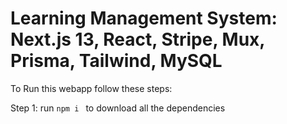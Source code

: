 # Learning Management System: Next.js 13, React, Stripe, Mux, Prisma, Tailwind, MySQL

To Run this webapp follow these steps:

Step 1: run `npm i ` to download all the dependencies


